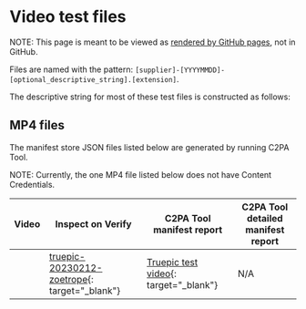 # Video test files

NOTE: This page is meant to be viewed as [rendered by GitHub pages](./public-testfiles/image/), not in GitHub.

Files are named with the pattern: `[supplier]-[YYYYMMDD]-[optional_descriptive_string].[extension]`. 

The descriptive string for most of these test files is constructed as follows:

## MP4 files

The manifest store JSON files listed below are generated by running C2PA Tool.  

NOTE: Currently, the one MP4 file listed below does not have Content Credentials.

| Video | Inspect on Verify | C2PA Tool manifest report | C2PA Tool detailed manifest report |
|-------|-------------------|-----------------------|------------------------------------|
| | [truepic-20230212-zoetrope](mp4/truepic-20230212-zoetrope.mp4){: target="_blank"}  |[Truepic test video](https://contentcredentials.org/verify?source=https://c2pa.org/public-testfiles/mp4/truepic-20230212-zoetrope.mp4){: target="_blank"} | N/A  | N/A  |